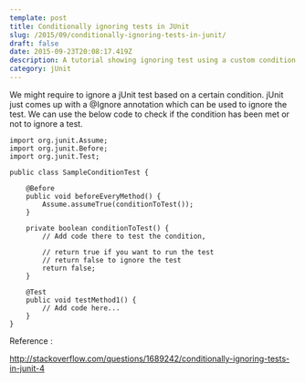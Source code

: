 ```yaml
---
template: post
title: Conditionally ignoring tests in JUnit
slug: /2015/09/conditionally-ignoring-tests-in-junit/
draft: false
date: 2015-09-23T20:08:17.419Z
description: A tutorial showing ignoring test using a custom condition - jUnit
category: jUnit
---
```

We might require to ignore a jUnit test based on a certain condition. jUnit just comes up with a @Ignore annotation which can be used to ignore the test.
We can use the below code to check if the condition has been met or not to ignore a test.
```
import org.junit.Assume;
import org.junit.Before;
import org.junit.Test;

public class SampleConditionTest {

    @Before
    public void beforeEveryMethod() {
        Assume.assumeTrue(conditionToTest());
    }

    private boolean conditionToTest() {
        // Add code there to test the condition,
        
        // return true if you want to run the test
        // return false to ignore the test
        return false;
    }

    @Test
    public void testMethod1() {
        // Add code here...
    }
}
```
Reference :

http://stackoverflow.com/questions/1689242/conditionally-ignoring-tests-in-junit-4

